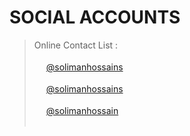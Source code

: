 #  SOCIAL ACCOUNTS
> Online Contact List :<br><br>
<img src="https://services.claremont.edu/chaplains/wp-content/uploads/sites/9/2018/02/instagram-logo-png-transparent-background-1024x1024.png" width="15"> [@solimanhossains](https://instagram.com/solimanhossains)<br><br>
<img src="https://i.imgur.com/N5bEvsB.png" width="15"> [@solimanhossains](https://facebook.com/solimanhossains/)<br><br>
<img src="https://upload.wikimedia.org/wikipedia/commons/8/82/Telegram_logo.svg" width="15"> [@solimanhossain](https://t.me/solimanhossain)<br><br>
